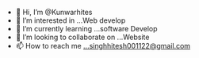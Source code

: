 - 👋 Hi, I’m @Kunwarhites
- 👀 I’m interested in ...Web develop
- 🌱 I’m currently learning ...software Develop
- 💞️ I’m looking to collaborate on ...Website
- 📫 How to reach me ...singhhitesh001122@gmail.com

<!---
Kunwarhites/Kunwarhites is a ✨ special ✨ repository because its `README.md` (this file) appears on your GitHub profile.
You can click the Preview link to take a look at your changes.
--->
